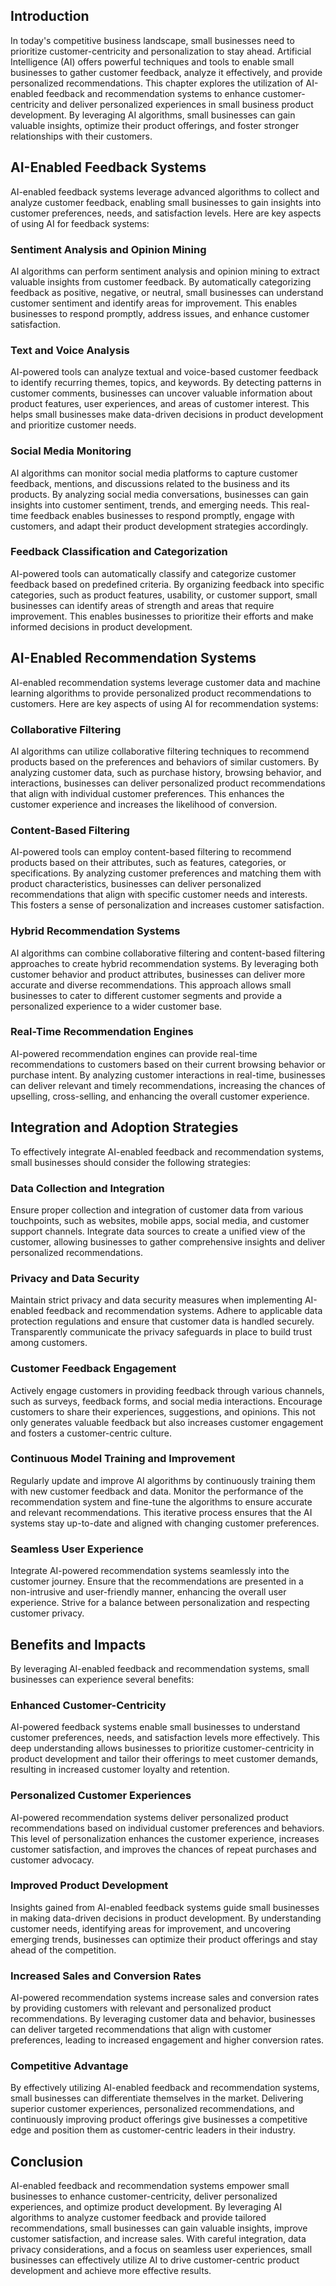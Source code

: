 
## Introduction

In today's competitive business landscape, small businesses need to prioritize customer-centricity and personalization to stay ahead. Artificial Intelligence (AI) offers powerful techniques and tools to enable small businesses to gather customer feedback, analyze it effectively, and provide personalized recommendations. This chapter explores the utilization of AI-enabled feedback and recommendation systems to enhance customer-centricity and deliver personalized experiences in small business product development. By leveraging AI algorithms, small businesses can gain valuable insights, optimize their product offerings, and foster stronger relationships with their customers.

## AI-Enabled Feedback Systems

AI-enabled feedback systems leverage advanced algorithms to collect and analyze customer feedback, enabling small businesses to gain insights into customer preferences, needs, and satisfaction levels. Here are key aspects of using AI for feedback systems:

### Sentiment Analysis and Opinion Mining

AI algorithms can perform sentiment analysis and opinion mining to extract valuable insights from customer feedback. By automatically categorizing feedback as positive, negative, or neutral, small businesses can understand customer sentiment and identify areas for improvement. This enables businesses to respond promptly, address issues, and enhance customer satisfaction.

### Text and Voice Analysis

AI-powered tools can analyze textual and voice-based customer feedback to identify recurring themes, topics, and keywords. By detecting patterns in customer comments, businesses can uncover valuable information about product features, user experiences, and areas of customer interest. This helps small businesses make data-driven decisions in product development and prioritize customer needs.

### Social Media Monitoring

AI algorithms can monitor social media platforms to capture customer feedback, mentions, and discussions related to the business and its products. By analyzing social media conversations, businesses can gain insights into customer sentiment, trends, and emerging needs. This real-time feedback enables businesses to respond promptly, engage with customers, and adapt their product development strategies accordingly.

### Feedback Classification and Categorization

AI-powered tools can automatically classify and categorize customer feedback based on predefined criteria. By organizing feedback into specific categories, such as product features, usability, or customer support, small businesses can identify areas of strength and areas that require improvement. This enables businesses to prioritize their efforts and make informed decisions in product development.

## AI-Enabled Recommendation Systems

AI-enabled recommendation systems leverage customer data and machine learning algorithms to provide personalized product recommendations to customers. Here are key aspects of using AI for recommendation systems:

### Collaborative Filtering

AI algorithms can utilize collaborative filtering techniques to recommend products based on the preferences and behaviors of similar customers. By analyzing customer data, such as purchase history, browsing behavior, and interactions, businesses can deliver personalized product recommendations that align with individual customer preferences. This enhances the customer experience and increases the likelihood of conversion.

### Content-Based Filtering

AI-powered tools can employ content-based filtering to recommend products based on their attributes, such as features, categories, or specifications. By analyzing customer preferences and matching them with product characteristics, businesses can deliver personalized recommendations that align with specific customer needs and interests. This fosters a sense of personalization and increases customer satisfaction.

### Hybrid Recommendation Systems

AI algorithms can combine collaborative filtering and content-based filtering approaches to create hybrid recommendation systems. By leveraging both customer behavior and product attributes, businesses can deliver more accurate and diverse recommendations. This approach allows small businesses to cater to different customer segments and provide a personalized experience to a wider customer base.

### Real-Time Recommendation Engines

AI-powered recommendation engines can provide real-time recommendations to customers based on their current browsing behavior or purchase intent. By analyzing customer interactions in real-time, businesses can deliver relevant and timely recommendations, increasing the chances of upselling, cross-selling, and enhancing the overall customer experience.

## Integration and Adoption Strategies

To effectively integrate AI-enabled feedback and recommendation systems, small businesses should consider the following strategies:

### Data Collection and Integration

Ensure proper collection and integration of customer data from various touchpoints, such as websites, mobile apps, social media, and customer support channels. Integrate data sources to create a unified view of the customer, allowing businesses to gather comprehensive insights and deliver personalized recommendations.

### Privacy and Data Security

Maintain strict privacy and data security measures when implementing AI-enabled feedback and recommendation systems. Adhere to applicable data protection regulations and ensure that customer data is handled securely. Transparently communicate the privacy safeguards in place to build trust among customers.

### Customer Feedback Engagement

Actively engage customers in providing feedback through various channels, such as surveys, feedback forms, and social media interactions. Encourage customers to share their experiences, suggestions, and opinions. This not only generates valuable feedback but also increases customer engagement and fosters a customer-centric culture.

### Continuous Model Training and Improvement

Regularly update and improve AI algorithms by continuously training them with new customer feedback and data. Monitor the performance of the recommendation system and fine-tune the algorithms to ensure accurate and relevant recommendations. This iterative process ensures that the AI systems stay up-to-date and aligned with changing customer preferences.

### Seamless User Experience

Integrate AI-powered recommendation systems seamlessly into the customer journey. Ensure that the recommendations are presented in a non-intrusive and user-friendly manner, enhancing the overall user experience. Strive for a balance between personalization and respecting customer privacy.

## Benefits and Impacts

By leveraging AI-enabled feedback and recommendation systems, small businesses can experience several benefits:

### Enhanced Customer-Centricity

AI-powered feedback systems enable small businesses to understand customer preferences, needs, and satisfaction levels more effectively. This deep understanding allows businesses to prioritize customer-centricity in product development and tailor their offerings to meet customer demands, resulting in increased customer loyalty and retention.

### Personalized Customer Experiences

AI-powered recommendation systems deliver personalized product recommendations based on individual customer preferences and behaviors. This level of personalization enhances the customer experience, increases customer satisfaction, and improves the chances of repeat purchases and customer advocacy.

### Improved Product Development

Insights gained from AI-enabled feedback systems guide small businesses in making data-driven decisions in product development. By understanding customer needs, identifying areas for improvement, and uncovering emerging trends, businesses can optimize their product offerings and stay ahead of the competition.

### Increased Sales and Conversion Rates

AI-powered recommendation systems increase sales and conversion rates by providing customers with relevant and personalized product recommendations. By leveraging customer data and behavior, businesses can deliver targeted recommendations that align with customer preferences, leading to increased engagement and higher conversion rates.

### Competitive Advantage

By effectively utilizing AI-enabled feedback and recommendation systems, small businesses can differentiate themselves in the market. Delivering superior customer experiences, personalized recommendations, and continuously improving product offerings give businesses a competitive edge and position them as customer-centric leaders in their industry.

## Conclusion

AI-enabled feedback and recommendation systems empower small businesses to enhance customer-centricity, deliver personalized experiences, and optimize product development. By leveraging AI algorithms to analyze customer feedback and provide tailored recommendations, small businesses can gain valuable insights, improve customer satisfaction, and increase sales. With careful integration, data privacy considerations, and a focus on seamless user experiences, small businesses can effectively utilize AI to drive customer-centric product development and achieve more effective results.

